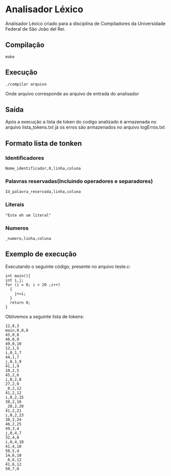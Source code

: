 # Analisador Léxico
 Analisador Léxico criado para a disciplina de Compiladores da Universidade Federal de São João del Rei. 
## Compilação
  ```
  make
  ```
## Execução
  ```
  ./compilar arquivo
  ```
  Onde arquivo corresponde ao arquivo de entrada do analisador 
  
## Saída
  Após a execução a lista de token do codigo analizado é armazenada no arquivo lista_tokens.txt já os erros são armazenados no arquivo logErros.txt
  
## Formato lista de tonken
  ### Identificadores
  ```
  Nome_identificador,0,linha,coluna
  ```
  ### Palavras reservadas(Incluindo operadores e separadores)
  ```
  Id_palavra_reservada,linha,coluna
  ```
  ### Literais
  ```
  "Este eh um literal"
  ```
  ### Numeros
  ```
  _numero,linha,coluna
  ```
## Exemplo de execução
  Executando o seguinte código, presente no arquivo teste.c:
  ```
  int main(){
  int i,j;
  for (i = 0; i < 20 ;i++)
    {
      j+=i;
    }
    return 0;
  }
  ```
  Obtivemos a seguinte lista de tokens:
  ```
  12,0,3
  main,0,0,8
  45,0,8
  46,0,9
  49,0,10
  12,1,5
  i,0,1,7
  44,1,7
  j,0,1,9
  41,1,9
  10,2,5
  45,2,6
  i,0,2,8
  27,2,9
  _0,2,12
  41,2,12
  i,0,2,15
  38,2,16
  _20,2,20
  41,2,21
  i,0,2,23
  30,2,24
  46,2,25
  49,3,4
  j,0,4,7
  32,4,8
  i,0,4,10
  41,4,10
  50,5,4
  14,6,10
  _0,6,12
  41,6,12
  50,7,0
  ```
